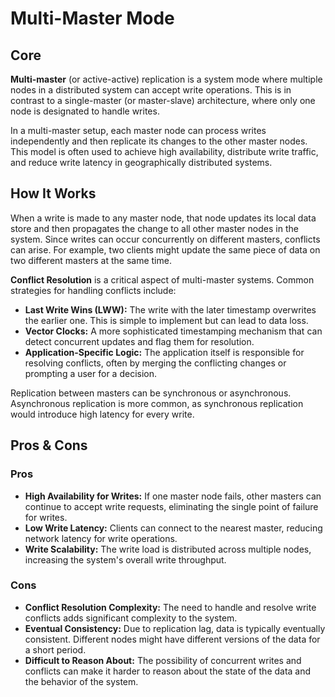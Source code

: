 # Multi-Master Mode

## Core

**Multi-master** (or active-active) replication is a system mode where multiple nodes in a distributed system can accept write operations. This is in contrast to a single-master (or master-slave) architecture, where only one node is designated to handle writes.

In a multi-master setup, each master node can process writes independently and then replicate its changes to the other master nodes. This model is often used to achieve high availability, distribute write traffic, and reduce write latency in geographically distributed systems.

## How It Works

When a write is made to any master node, that node updates its local data store and then propagates the change to all other master nodes in the system. Since writes can occur concurrently on different masters, conflicts can arise. For example, two clients might update the same piece of data on two different masters at the same time.

**Conflict Resolution** is a critical aspect of multi-master systems. Common strategies for handling conflicts include:
-   **Last Write Wins (LWW):** The write with the later timestamp overwrites the earlier one. This is simple to implement but can lead to data loss.
-   **Vector Clocks:** A more sophisticated timestamping mechanism that can detect concurrent updates and flag them for resolution.
-   **Application-Specific Logic:** The application itself is responsible for resolving conflicts, often by merging the conflicting changes or prompting a user for a decision.

Replication between masters can be synchronous or asynchronous. Asynchronous replication is more common, as synchronous replication would introduce high latency for every write.

## Pros & Cons

### Pros

-   **High Availability for Writes:** If one master node fails, other masters can continue to accept write requests, eliminating the single point of failure for writes.
-   **Low Write Latency:** Clients can connect to the nearest master, reducing network latency for write operations.
-   **Write Scalability:** The write load is distributed across multiple nodes, increasing the system's overall write throughput.

### Cons

-   **Conflict Resolution Complexity:** The need to handle and resolve write conflicts adds significant complexity to the system.
-   **Eventual Consistency:** Due to replication lag, data is typically eventually consistent. Different nodes might have different versions of the data for a short period.
-   **Difficult to Reason About:** The possibility of concurrent writes and conflicts can make it harder to reason about the state of the data and the behavior of the system.
